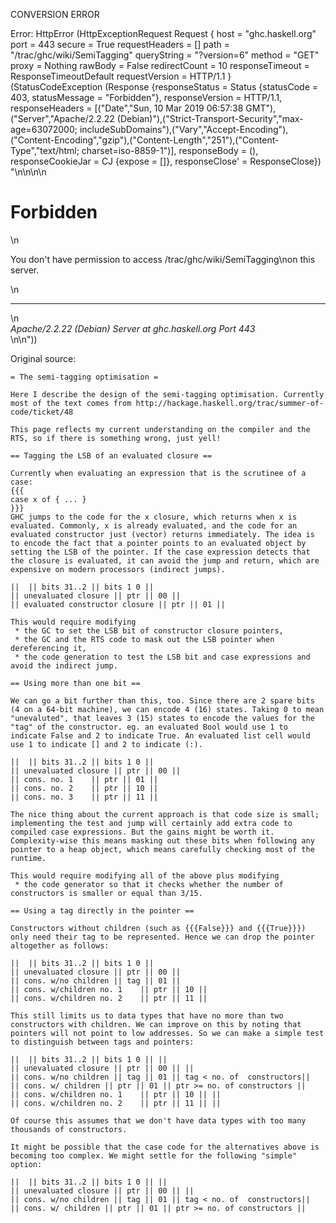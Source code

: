 CONVERSION ERROR

Error: HttpError (HttpExceptionRequest Request {
  host                 = "ghc.haskell.org"
  port                 = 443
  secure               = True
  requestHeaders       = []
  path                 = "/trac/ghc/wiki/SemiTagging"
  queryString          = "?version=6"
  method               = "GET"
  proxy                = Nothing
  rawBody              = False
  redirectCount        = 10
  responseTimeout      = ResponseTimeoutDefault
  requestVersion       = HTTP/1.1
}
 (StatusCodeException (Response {responseStatus = Status {statusCode = 403, statusMessage = "Forbidden"}, responseVersion = HTTP/1.1, responseHeaders = [("Date","Sun, 10 Mar 2019 06:57:38 GMT"),("Server","Apache/2.2.22 (Debian)"),("Strict-Transport-Security","max-age=63072000; includeSubDomains"),("Vary","Accept-Encoding"),("Content-Encoding","gzip"),("Content-Length","251"),("Content-Type","text/html; charset=iso-8859-1")], responseBody = (), responseCookieJar = CJ {expose = []}, responseClose' = ResponseClose}) "<!DOCTYPE HTML PUBLIC \"-//IETF//DTD HTML 2.0//EN\">\n<html><head>\n<title>403 Forbidden</title>\n</head><body>\n<h1>Forbidden</h1>\n<p>You don't have permission to access /trac/ghc/wiki/SemiTagging\non this server.</p>\n<hr>\n<address>Apache/2.2.22 (Debian) Server at ghc.haskell.org Port 443</address>\n</body></html>\n"))

Original source:

```trac
= The semi-tagging optimisation =

Here I describe the design of the semi-tagging optimisation. Currently most of the text comes from http://hackage.haskell.org/trac/summer-of-code/ticket/48

This page reflects my current understanding on the compiler and the RTS, so if there is something wrong, just yell!

== Tagging the LSB of an evaluated closure ==

Currently when evaluating an expression that is the scrutinee of a case:
{{{
case x of { ... }
}}}
GHC jumps to the code for the x closure, which returns when x is evaluated. Commonly, x is already evaluated, and the code for an evaluated constructor just (vector) returns immediately. The idea is to encode the fact that a pointer points to an evaluated object by setting the LSB of the pointer. If the case expression detects that the closure is evaluated, it can avoid the jump and return, which are expensive on modern processors (indirect jumps).

||  || bits 31..2 || bits 1 0 ||
|| unevaluated closure || ptr || 00 ||
|| evaluated constructor closure || ptr || 01 ||

This would require modifying
 * the GC to set the LSB bit of constructor closure pointers,
 * the GC and the RTS code to mask out the LSB pointer when dereferencing it,
 * the code generation to test the LSB bit and case expressions and avoid the indirect jump.

== Using more than one bit ==

We can go a bit further than this, too. Since there are 2 spare bits (4 on a 64-bit machine), we can encode 4 (16) states. Taking 0 to mean "unevaluted", that leaves 3 (15) states to encode the values for the "tag" of the constructor. eg. an evaluated Bool would use 1 to indicate False and 2 to indicate True. An evaluated list cell would use 1 to indicate [] and 2 to indicate (:).

||  || bits 31..2 || bits 1 0 ||
|| unevaluated closure || ptr || 00 ||
|| cons. no. 1    || ptr || 01 ||
|| cons. no. 2    || ptr || 10 ||
|| cons. no. 3    || ptr || 11 ||

The nice thing about the current approach is that code size is small; implementing the test and jump will certainly add extra code to compiled case expressions. But the gains might be worth it. Complexity-wise this means masking out these bits when following any pointer to a heap object, which means carefully checking most of the runtime.

This would require modifying all of the above plus modifying
 * the code generator so that it checks whether the number of constructors is smaller or equal than 3/15.

== Using a tag directly in the pointer ==

Constructors without children (such as {{{False}}} and {{{True}}}) only need their tag to be represented. Hence we can drop the pointer altogether as follows:

||  || bits 31..2 || bits 1 0 ||
|| unevaluated closure || ptr || 00 ||
|| cons. w/no children || tag || 01 ||
|| cons. w/children no. 1    || ptr || 10 ||
|| cons. w/children no. 2    || ptr || 11 ||

This still limits us to data types that have no more than two constructors with children. We can improve on this by noting that pointers will not point to low addresses. So we can make a simple test to distinguish between tags and pointers:

||  || bits 31..2 || bits 1 0 || ||
|| unevaluated closure || ptr || 00 || ||
|| cons. w/no children || tag || 01 || tag < no. of  constructors||
|| cons. w/ children || ptr || 01 || ptr >= no. of constructors ||
|| cons. w/children no. 1    || ptr || 10 || ||
|| cons. w/children no. 2    || ptr || 11 || ||

Of course this assumes that we don't have data types with too many thousands of constructors.

It might be possible that the case code for the alternatives above is becoming too complex. We might settle for the following "simple" option:

||  || bits 31..2 || bits 1 0 || ||
|| unevaluated closure || ptr || 00 || ||
|| cons. w/no children || tag || 01 || tag < no. of  constructors||
|| cons. w/ children || ptr || 01 || ptr >= no. of constructors ||

```
